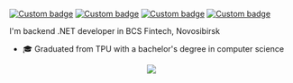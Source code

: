 [![Custom badge](https://img.shields.io/badge/-Sasha%20@pipipipy-blue?color=blue&label=telegram&logo=telegram&style=flat-square)](https://t.me/pipipipy)
[![Custom badge](https://img.shields.io/badge/-%20gc.cpp%236380-blue?color=violet&label=discord&logo=discord&style=flat-square)](https://discord.gg/AVrGBdPw)
[![Custom badge](https://img.shields.io/badge/-8ait-blue?color=green&label=HTB&logo=hack-the-box&style=flat-square)](https://www.hackthebox.com/home/users/profile/265960)
[![Custom badge](https://img.shields.io/badge/-8ait-blue?color=yellow&label=stackoverflow&logo=stackoverflow&style=flat-square)](https://stackoverflow.com/users/14897052)

I'm backend .NET developer in BCS Fintech, Novosibirsk

- 🎓 Graduated from TPU with a bachelor's degree in computer science

<p align="center">
 <a href="#" alt="8ait's github stats">
  <img src="https://github-readme-stats.vercel.app/api?username=8ait&show_icons=true&theme=tokyonight" />
 </a>
</p>
